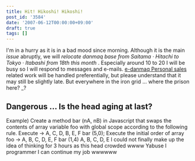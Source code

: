 ```yaml
---
title: Hit! Hikoshi! Hikoshi!
post_id: '3584'
date: '2007-06-12T00:00:00+09:00'
draft: true
tags: []
---
```


I'm in a hurry as it is in a bad mood since morning. Although it is the main _issue_ abruptly, we will _relocate danmaq base from Saitama · Hitachi to Tokyo · Itabashi from 18th this month_ . Especially around 10 to 20 I will be busy so I will respond to messages and e-mails. [e-danmaq Personal sales](http://e.danmaq.com/) related work will be handled preferentially, but please understand that it may still be slightly late. But everywhere in the iron grid ... where the prison here? _?

## Dangerous ... Is the head aging at last?

Example) Create a method bar (nA, nB) in Javascript that swaps the contents of array variable foo with global scope according to the following rule. Execute → A, C, D, B, E, F bar (5,0); Execute the initial order of array foo → A, B, C, D, E, F bar (1,4) A, B, C, D, E I could not finally make up the idea of ​​thinking for 3 hours as this head crowded wwww Yabuse I programmer I can continue my job wwwwww
